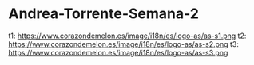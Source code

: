 # Andrea-Torrente-Semana-2


t1: https://www.corazondemelon.es/image/i18n/es/logo-as/as-s1.png
t2: https://www.corazondemelon.es/image/i18n/es/logo-as/as-s2.png
t3: https://www.corazondemelon.es/image/i18n/es/logo-as/as-s3.png